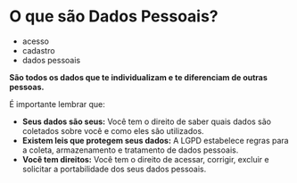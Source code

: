 # O que são Dados Pessoais?

- acesso
- cadastro
- dados pessoais

**São todos os dados que te individualizam e te diferenciam de outras pessoas.**

É importante lembrar que:

* **Seus dados são seus:** Você tem o direito de saber quais dados são coletados sobre você e como eles são utilizados.
* **Existem leis que protegem seus dados:** A LGPD estabelece regras para a coleta, armazenamento e tratamento de dados pessoais.
* **Você tem direitos:** Você tem o direito de acessar, corrigir, excluir e solicitar a portabilidade dos seus dados pessoais.